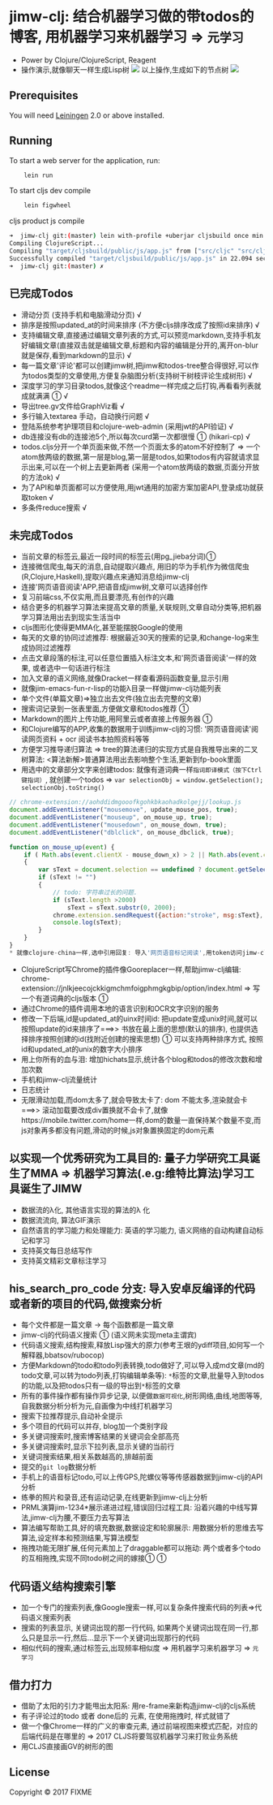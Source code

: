 # jimw-clj: 结合机器学习做的带todos的博客, 用机器学习来机器学习 => `元学习`
* Power by Clojure/ClojureScript, Reagent
* 操作演示,就像聊天一样生成Lisp树
![](./demo.gif)
以上操作,生成如下的节点树
![](./demo_res.png)

## Prerequisites

You will need [Leiningen][1] 2.0 or above installed.

[1]: https://github.com/technomancy/leiningen

## Running

To start a web server for the application, run:
```bash
    lein run
```
To start cljs dev compile
```bash
    lein figwheel
```
cljs product js compile
```bash
➜  jimw-clj git:(master) lein with-profile +uberjar cljsbuild once min
Compiling ClojureScript...
Compiling "target/cljsbuild/public/js/app.js" from ["src/cljc" "src/cljs" "env/prod/cljs"]...
Successfully compiled "target/cljsbuild/public/js/app.js" in 22.094 seconds.
➜  jimw-clj git:(master) ✗
``` 
## 已完成Todos
* 滑动分页 (支持手机和电脑滑动分页) √
* 排序是按照updated_at的时间来排序 (不方便cljs排序改成了按照id来排序) √
* 支持编辑文章,直接通过编辑文章列表的方式,可以预览markdown,支持手机友好编辑文章(直接双击就是编辑文章,标题和内容的编辑是分开的,离开on-blur就是保存,看到markdown的显示) √
* 每一篇文章'评论'都可以创建jimw树,把jimw和todos-tree整合得很好,可以作为todos类型的文章使用,方便复杂脑图分析(支持树干树枝评论生成树形) √
* 深度学习的学习目录todos,就像这个readme一样完成之后打钩,再看看列表就成就满满 ①  √
* 导出tree.gv文件给GraphViz看 √
* 多行输入textarea 手动，自动换行问题 √
* 登陆系统参考护理项目和clojure-web-admin (采用jwt的API验证) √
* db连接没有db的连接池5个,所以每次curd第一次都很慢 ①  (hikari-cp) √
* todos.cljs分开一个单页面来做,不然一个页面太多的atom不好控制了 => 一个atom放两级的数据,第一层是blog,第一层是todos,如果todos有内容就请求显示出来,可以在一个树上去更新两者 (采用一个atom放两级的数据,页面分开放的方法ok) √
* 为了API和单页面都可以方便使用,用jwt通用的加密方案加密API,登录成功就获取token √
* 多条件reduce搜索 √

## 未完成Todos
* 当前文章的标签云,最近一段时间的标签云(用pg_jieba分词)①
* 连接微信爬虫,每天的消息,自动提取兴趣点, 用旧的华为手机作为微信爬虫(R,Clojure,Haskell),提取兴趣点来通知消息给jimw-clj
* 连接'网页语音阅读'APP,把语音成jimw树,文章可以选择创作
* 复习前端css,不仅实用,而且要漂亮,有创作的兴趣
* 结合更多的机器学习算法来提高文章的质量,关联规则,文章自动分类等,把机器学习算法用出去到现实生活当中
* cljs图形化使得更MMA化,甚至能摆脱Google的使用
* 每天的文章的协同过滤推荐: 根据最近30天的搜索的记录,和change-log来生成协同过滤推荐
* 点击文章段落的标注,可以任意位置插入标注文本,和'网页语音阅读'一样的效果, 或者选中一句话进行标注
* 加入文章的语义网络,就像Dracket一样查看源码函数变量,显示引用
* 就像jim-emacs-fun-r-lisp的功能λ目录一样做jimw-clj功能列表
* 单个文件(单篇文章)=>独立出去文件(独立出去完整的文章)
* 搜索词记录到一张表里面,方便做文章和todos推荐 ①
* Markdown的图片上传功能,用阿里云或者直接上传服务器 ①
* 和Clojure编写的APP,收集的数据用于训练jimw-clj的习惯: '网页语音阅读'阅读网页资料 + ocr 阅读书本拍照资料等等
* 方便学习推导递归算法 => tree的算法递归的实现方式是自我推导出来的二叉树算法: <算法新解>普通算法用出去影响整个生活,更新到fp-book里面
* 用选中的文章部分文字来创建todos: 就像有道词典一样`指词即译模式（按下Ctrl键指词）`, 就创建一个todos => `var selectionObj = window.getSelection(); selectionObj.toString() `
```js
// chrome-extension://aohddidmgooofkgohkbkaohadkolgejj/lookup.js
document.addEventListener("mousemove", update_mouse_pos, true);
document.addEventListener("mouseup", on_mouse_up, true);
document.addEventListener("mousedown", on_mouse_down, true);
document.addEventListener("dblclick", on_mouse_dbclick, true);

function on_mouse_up(event) {
    if ( Math.abs(event.clientX - mouse_down_x) > 2 || Math.abs(event.clientY - mouse_down_y) > 2)
    {
        var sText = document.selection == undefined ? document.getSelection().toString():document.selection.createRange().text;
        if (sText != "")
        {
            // todo: 字符串过长的问题.
            if (sText.length >2000)
                sText = sText.substr(0, 2000);
            chrome.extension.sendRequest({action:"stroke", msg:sText}, onText);
            console.log(sText);
        }
    }
}
* 就像clojure-china一样,选中引用回复: 导入'网页语音标记阅读',用token访问jimw-clj的API,导入标记todos
```
* ClojureScript写Chrome的插件像Gooreplacer一样,帮助jimw-clj编辑: chrome-extension://jnlkjeecojckkigmchmfoigphmgkgbip/option/index.html => 写一个有道词典的cljs版本 ①
* 通过Chrome的插件调用本地的语言识别和OCR文字识别的服务
* 修改一下后端,id是updated_at的uinx时间id: 把update变成unix时间,就可以按照update的id来排序了===>> 书放在最上面的思想(默认的排序), 也提供选择排序按照创建的id(找附近创建的搜索思想) ① 可以支持两种排序方式, 按照id和updated_at的unix的数字大小排序
* 用上你所有的血与泪: 增加hichats显示,统计各个blog和todos的修改次数和增加次数
* 手机和jimw-clj流量统计
* 日志统计
* 无限滑动加载,而dom太多了,就会导致太卡了: dom 不能太多,渲染就会卡===>> 滚动加载要改成div置换就不会卡了,就像https://mobile.twitter.com/home一样,dom的数量一直保持某个数量不变,而js对象再多都没有问题,滑动的时候,js对象置换固定的dom元素

## 以实现一个优秀研究为工具目的: 量子力学研究工具诞生了MMA => 机器学习算法(.e.g:维特比算法)学习工具诞生了JIMW
* 数据流的λ化, 其他语言实现的算法的λ 化
* 数据流流向, 算法GIF演示
* 自然语言的学习能力和处理能力: 英语的学习能力, 语义网络的自动构建自动标记和学习
* 支持英文每日总结写作
* 支持英文精彩文章标注学习

## his_search_pro_code 分支: 导入安卓反编译的代码或者新的项目的代码,做搜索分析
* 每个文件都是一篇文章 -> 每个函数都是一篇文章
* jimw-clj的代码语义搜索 ①  (语义网未实现meta主谓宾) 
* 代码语义搜索,结构搜索,释放Lisp强大的原力(参考王垠的ydiff项目,如何写一个解释器,bbatsov/rubocop)
* 方便Markdown的todo和todo列表转换,todo做好了,可以导入成md文章(md的todo文章,可以转为todo列表,打钩编辑单条等): `*`标签的文章,批量导入到todos的功能,以及把todos只有一级的导出到`*`标签的文章
* 所有的事件操作都有操作异步记录, 以便做`数据可视化`,树形网络,曲线,地图等等, 自我数据分析分析为元,自画像为中线打机器学习
* 搜索下拉推荐提示,自动补全提示
* 多个项目的代码可以并存, blog加一个类别字段
* 多关键词搜索时,搜索博客结果的关键词会全部高亮
* 多关键词搜索时,显示下拉列表,显示关键的当前行
* 关键词搜索结果,相关系数越高的,排越前面
* 提交的`git log`数据分析
* 手机上的语音标记todo,可以上传GPS,陀螺仪等等传感器数据到jimw-clj的API分析
* 练拳的照片和录音,还有运动记录,在线更新到jimw-clj上分析
* PRML演算jim-1234*展示递进过程,错误回归过程工具: 沿着兴趣的中线写算法,jimw-clj为腰,不要压力去写算法
* 算法编写帮助工具,好的填充数据,数据设定和轮廓展示: 用数据分析的思维去写算法,设定样本和预测结果,写算法模型
* 拖拽功能无限扩展,任何元素加上了draggable都可以拖动: 两个或者多个todo的互相拖拽,实现不同todo树之间的嫁接① ① 

## 代码语义结构搜索引擎
* 加一个专门的搜索列表,像Google搜索一样,可以复杂条件搜索代码的列表=>代码语义搜索列表
* 搜索的列表显示, 关键词出现的那一行代码, 如果两个关键词出现在同一行,那么只是显示一行,然后...显示下一个关键词出现那行的代码
* 相似代码的搜索,通过标签云,出现频率相似度 => 用机器学习来机器学习 => `元学习`

## 借力打力
* 借助了太阳的引力才能甩出太阳系: 用re-frame来新构造jimw-clj的cljs系统
* 有子评论过的todo 或者 done后的 元素, 在使用拖拽时, 样式就错了
* 做一个像Chrome一样的广义的审查元素, 通过前端视图来模式匹配，对应的后端代码是在哪里的 => 2017 CLJS将要驾驭机器学习来打败业务系统
* 用CLJS直接画GV的树形的图

## License

Copyright © 2017 FIXME
